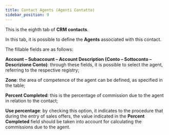```yaml
---
title: Contact Agents (Agenti Contatto)
sidebar_position: 9
---
```


This is the eighth tab of **CRM contacts**.

In this tab, it is possible to define the **Agents** associated with this contact.

The fillable fields are as follows:

**Account – Subaccount – Account Description (Conto – Sottoconto – Descrizione Conto)**: through these fields, it is possible to select the agent, referring to the respective registry;

**Zone**: the area of competence of the agent can be defined, as specified in the table;

**Percent Completed**: this is the percentage of commission due to the agent in relation to the contact;

**Use percentage**: by checking this option, it indicates to the procedure that during the entry of sales offers, the value indicated in the **Percent Completed** field should be taken into account for calculating the commissions due to the agent.